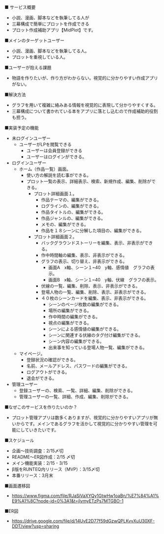 ■ サービス概要
* 小説、漫画、脚本などを執筆してる人が
* 三幕構成で簡単にプロットを作成できる
* プロット作成補助アプリ【MidPlot】です。

■メインのターゲットユーザー
* 小説、漫画、脚本などを執筆してる人。
* プロットを重視している人。

■ユーザーが抱える課題
* 物語を作りたいが、作り方がわからない。視覚的に分かりやすい作成アプリがない。

■解決方法
* グラフを用いて複雑に絡みある情報を視覚的に表現して分かりやすくする。
* 三幕構成について書かれている本をアプリに落とし込むので作成補助的役割も担う。

■実装予定の機能
* 未ログインユーザー
	* ユーザーがLPを閲覧できる
		* ユーザーは会員登録ができる
		* ユーザーはログインができる。
* ログインユーザー
	* ホーム（作品一覧）画面。
		* 使い方の解説を読む事ができる。
		* プロット一覧の表示、詳細表示、検索、新規作成、編集、削除ができる。
			* プロット詳細画面１。
				* 作品テーマの、編集ができる。
				* ログラインの、編集ができる。
				* 作品タイトルの、編集ができる。
				* 作品ジャンルの、編集ができる。
				* メモの、編集ができる。
				* 作品を１８シーンに分解した項目の、編集ができる。
			* プロット詳細画面２。
				* バックグラウンドストーリーを編集、表示、非表示ができる。
				* 作中時間軸の編集、表示、非表示ができる。
				* グラフの表示、切り替え、非表示ができる。
					* 画面A　x軸、シーン１~40　y軸、感情値　グラフの表示。
					* 画面B　x軸、シーン１~40　y軸、伏線　グラフの表示。
				* 伏線の一覧、編集、削除、表示、非表示ができる。
				* 登場人物の一覧、編集、削除、表示、非表示ができる。
				* ４０枚のシーンカードを編集、表示、非表示ができる。
					* シーンのページ枚数の編集ができる。
					* 場所の編集ができる。
					* 作中時間の編集ができる。
					* 視点の編集ができる。
					* シーンによる感情値の編集ができる。
					* シーンに関連する伏線のタグ付け編集ができる。
					* シーン内容の編集ができる。
					* 出来事を知っている登場人物一覧、編集ができる。
	* マイページ。
		* 登録状況の確認ができる。
		* 名前、メールアドレス、パスワードの編集ができる。
		* ログアウトができる。
		* 退会ができる。
* 管理ユーザー
	* 登録ユーザーの、検索、一覧、詳細、編集、削除ができる。
	* 管理ユーザーの一覧、詳細、作成、編集、削除ができる。

■なぜこのサービスを作りたいのか？
* プロット管理アプリは数多くありますが、視覚的に分かりやすいアプリが無いからです。メインであるグラフを活かして視覚的に分かりやすい管理を可能にしていきたいです。

■スケジュール
* 企画〜技術調査：2/15〆切
* README〜ER図作成：2/15 〆切
* メイン機能実装：2/15 - 3/15
* β版をRUNTEQ内リリース（MVP）：3/15〆切
* 本番リリース：3月末

■画面遷移図
* https://www.figma.com/file/RJaSiVaXYQy1GtwHw1oaBn/%E7%84%A1%E9%A1%8C?node-id=0%3A1&t=jIvmyETzPs7MTGBO-1

■ER図
* https://drive.google.com/file/d/14UvE2D77f59dGzwQPLKvvXuU30XF-DDT/view?usp=sharing